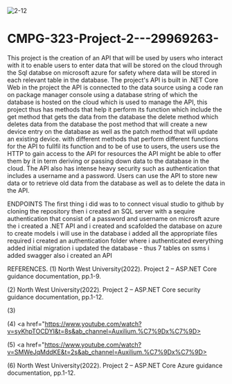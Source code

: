 ![2-12](https://user-images.githubusercontent.com/67503220/189036080-f2d96724-3887-427f-9be6-fba3f08a6133.png)
# CMPG-323-Project-2---29969263-

This project is the creation of an API that will be used by users who interact with it to enable users to enter data that will be stored on the cloud through the Sql databse on microsoft azure for safety where data will be stored in each relevant table in the database. The project's API is built in .NET Core Web in the project the API is connected to the data source using a code ran on package manager console using a database string of which the database is hosted on the cloud which is used to manage the API, this project thus has methods that help it perform its function which include the get method that gets the data from the database the delete method which deletes data from the database the post method that will create a new device entry on the database as well as the patch method that will update an existing device. with different methods that perform different functions for the API to fullfil its function and to be of use to users, the users use the HTTP to gain access to the API for resources the API might be able to offer them by it in term deriving or passing down data to the database in the cloud. The API also has intense heavy security such as authentication that includes a username and a password. Users can use the API to store new data or to retrieve old data from the database as well as to delete the data in the API.


ENDPOINTS
The first thing i did was to to connect visual studio to github by cloning the repository 
then i created an SQL server with a sequire authentication that consist of a password and username on microsft azure
the i created a .NET API and i created and scafolded the database on azure to create models i will use in the database 
i added all the appropriate files required 
i created an authentication folder where i authenticated everything
added initial migration 
i updated the database - thus 7 tables on ssms 
i added swagger 
also i created an API 
 









REFERENCES.
(1) North West University(2022). Project 2 – ASP.NET Core 
   guidance documentation, pp.1-9.
   
(2) North West University(2022). Project 2 – ASP.NET Core security 
   guidance documentation, pp.1-12.
   
(3) <a href="https://www.youtube.com/watch?v=oTmrUmwz4uQ&ab_channel=Auxilium.%C7%9Dx%C7%9D"></a>


(4) <a href="https://www.youtube.com/watch?v=syKhpTOCDYI&t=8s&ab_channel=Auxilium.%C7%9Dx%C7%9D></a>
   

(5) <a href="https://www.youtube.com/watch?v=SMWeJqMddKE&t=2s&ab_channel=Auxilium.%C7%9Dx%C7%9D></a>

(6) North West University(2022). Project 2 – ASP.NET Core Azure 
guidance documentation, pp.1-12.

